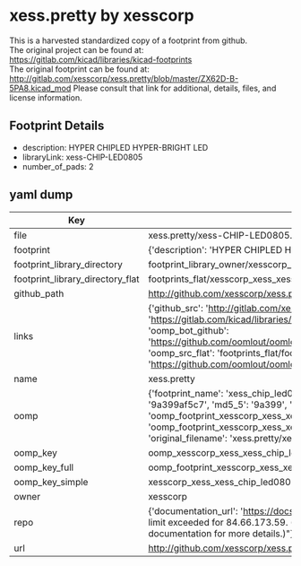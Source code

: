 # xess.pretty by xesscorp  
This is a harvested standardized copy of a footprint from github.  
The original project can be found at:  
https://gitlab.com/kicad/libraries/kicad-footprints  
The original footprint can be found at:
http://gitlab.com/xesscorp/xess.pretty/blob/master/ZX62D-B-5PA8.kicad_mod
Please consult that link for additional, details, files, and license information.  
## Footprint Details
* description: HYPER CHIPLED HYPER-BRIGHT LED  
* libraryLink: xess-CHIP-LED0805  
* number_of_pads: 2  
## yaml dump  
| Key | Value |  
| --- | --- |  
| file | xess.pretty/xess-CHIP-LED0805.kicad_mod |  
| footprint | {'description': 'HYPER CHIPLED HYPER-BRIGHT LED', 'libraryLink': 'xess-CHIP-LED0805', 'number_of_pads': 2} |  
| footprint_library_directory | footprint_library_owner/xesscorp_xess.pretty |  
| footprint_library_directory_flat | footprints_flat/xesscorp_xess_xess_chip_led0805/working |  
| github_path | http://github.com/xesscorp/xess.pretty/blob/master/xess-CHIP-LED0805.kicad_mod |  
| links | {'github_src': 'http://gitlab.com/xesscorp/xess.pretty/blob/master/ZX62D-B-5PA8.kicad_mod', 'github_src_repo': 'https://gitlab.com/kicad/libraries/kicad-footprints', 'oomp_bot': 'footprints/xesscorp_xess_xess_chip_led0805/working', 'oomp_bot_github': 'https://github.com/oomlout/oomlout_oomp_footprint_bot/tree/main/footprints/xesscorp_xess_xess_chip_led0805/working', 'oomp_src_flat': 'footprints_flat/footprints_flat/xesscorp_xess_xess_chip_led0805/working', 'oomp_src_flat_github': 'https://github.com/oomlout/oomlout_oomp_footprint_src/tree/main/footprints_flat/xesscorp_xess_xess_chip_led0805/working'} |  
| name | xess.pretty |  
| oomp | {'footprint_name': 'xess_chip_led0805', 'library_name': 'xess', 'md5': '9a399af5c76144d8a1c4e1727480598f', 'md5_10': '9a399af5c7', 'md5_5': '9a399', 'md5_6': '9a399a', 'oomp_key': 'oomp_xesscorp_xess_xess_chip_led0805', 'oomp_key_extra': 'oomp_footprint_xesscorp_xess_xess_chip_led0805', 'oomp_key_full': 'oomp_footprint_xesscorp_xess_xess_chip_led0805_9a399a', 'oomp_key_simple': 'xesscorp_xess_xess_chip_led0805', 'original_filename': 'xess.pretty/xess-CHIP-LED0805.kicad_mod', 'owner_name': 'xesscorp'} |  
| oomp_key | oomp_xesscorp_xess_xess_chip_led0805 |  
| oomp_key_full | oomp_footprint_xesscorp_xess_xess_chip_led0805 |  
| oomp_key_simple | xesscorp_xess_xess_chip_led0805 |  
| owner | xesscorp |  
| repo | {'documentation_url': 'https://docs.github.com/rest/overview/resources-in-the-rest-api#rate-limiting', 'message': "API rate limit exceeded for 84.66.173.59. (But here's the good news: Authenticated requests get a higher rate limit. Check out the documentation for more details.)"} |  
| url | http://github.com/xesscorp/xess.pretty |  

